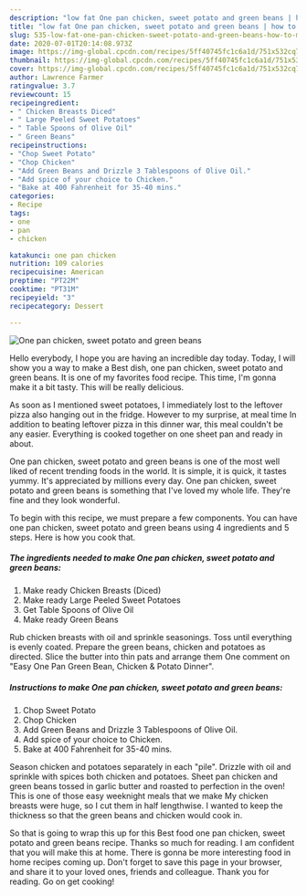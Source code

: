 ```yaml
---
description: "low fat One pan chicken, sweet potato and green beans | how to make homemade One pan chicken, sweet potato and green beans"
title: "low fat One pan chicken, sweet potato and green beans | how to make homemade One pan chicken, sweet potato and green beans"
slug: 535-low-fat-one-pan-chicken-sweet-potato-and-green-beans-how-to-make-homemade-one-pan-chicken-sweet-potato-and-green-beans
date: 2020-07-01T20:14:08.973Z
image: https://img-global.cpcdn.com/recipes/5ff40745fc1c6a1d/751x532cq70/one-pan-chicken-sweet-potato-and-green-beans-recipe-main-photo.jpg
thumbnail: https://img-global.cpcdn.com/recipes/5ff40745fc1c6a1d/751x532cq70/one-pan-chicken-sweet-potato-and-green-beans-recipe-main-photo.jpg
cover: https://img-global.cpcdn.com/recipes/5ff40745fc1c6a1d/751x532cq70/one-pan-chicken-sweet-potato-and-green-beans-recipe-main-photo.jpg
author: Lawrence Farmer
ratingvalue: 3.7
reviewcount: 15
recipeingredient:
- " Chicken Breasts Diced"
- " Large Peeled Sweet Potatoes"
- " Table Spoons of Olive Oil"
- " Green Beans"
recipeinstructions:
- "Chop Sweet Potato"
- "Chop Chicken"
- "Add Green Beans and Drizzle 3 Tablespoons of Olive Oil."
- "Add spice of your choice to Chicken."
- "Bake at 400 Fahrenheit for 35-40 mins."
categories:
- Recipe
tags:
- one
- pan
- chicken

katakunci: one pan chicken 
nutrition: 109 calories
recipecuisine: American
preptime: "PT22M"
cooktime: "PT31M"
recipeyield: "3"
recipecategory: Dessert

---
```



![One pan chicken, sweet potato and green beans](https://img-global.cpcdn.com/recipes/5ff40745fc1c6a1d/751x532cq70/one-pan-chicken-sweet-potato-and-green-beans-recipe-main-photo.jpg)

Hello everybody, I hope you are having an incredible day today. Today, I will show you a way to make a Best dish, one pan chicken, sweet potato and green beans. It is one of my favorites food recipe. This time, I'm gonna make it a bit tasty. This will be really delicious.

As soon as I mentioned sweet potatoes, I immediately lost to the leftover pizza also hanging out in the fridge. However to my surprise, at meal time In addition to beating leftover pizza in this dinner war, this meal couldn&#39;t be any easier. Everything is cooked together on one sheet pan and ready in about.

One pan chicken, sweet potato and green beans is one of the most well liked of recent trending foods in the world. It is simple, it is quick, it tastes yummy. It's appreciated by millions every day. One pan chicken, sweet potato and green beans is something that I've loved my whole life. They're fine and they look wonderful.


To begin with this recipe, we must prepare a few components. You can have one pan chicken, sweet potato and green beans using 4 ingredients and 5 steps. Here is how you cook that.

<!--inarticleads1-->

##### The ingredients needed to make One pan chicken, sweet potato and green beans:

1. Make ready  Chicken Breasts (Diced)
1. Make ready  Large Peeled Sweet Potatoes
1. Get  Table Spoons of Olive Oil
1. Make ready  Green Beans


Rub chicken breasts with oil and sprinkle seasonings. Toss until everything is evenly coated. Prepare the green beans, chicken and potatoes as directed. Slice the butter into thin pats and arrange them One comment on &#34;Easy One Pan Green Bean, Chicken &amp; Potato Dinner&#34;. 

<!--inarticleads2-->

##### Instructions to make One pan chicken, sweet potato and green beans:

1. Chop Sweet Potato
1. Chop Chicken
1. Add Green Beans and Drizzle 3 Tablespoons of Olive Oil.
1. Add spice of your choice to Chicken.
1. Bake at 400 Fahrenheit for 35-40 mins.


Season chicken and potatoes separately in each &#34;pile&#34;. Drizzle with oil and sprinkle with spices both chicken and potatoes. Sheet pan chicken and green beans tossed in garlic butter and roasted to perfection in the oven! This is one of those easy weeknight meals that we make My chicken breasts were huge, so I cut them in half lengthwise. I wanted to keep the thickness so that the green beans and chicken would cook in. 

So that is going to wrap this up for this Best food one pan chicken, sweet potato and green beans recipe. Thanks so much for reading. I am confident that you will make this at home. There is gonna be more interesting food in home recipes coming up. Don't forget to save this page in your browser, and share it to your loved ones, friends and colleague. Thank you for reading. Go on get cooking!
